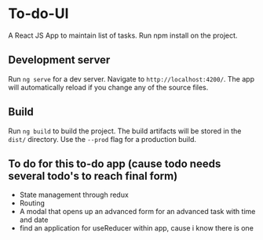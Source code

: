 # To-do-UI

A React JS App to maintain list of tasks. Run npm install on the project.

## Development server

Run `ng serve` for a dev server. Navigate to `http://localhost:4200/`. The app will automatically reload if you change any of the source files.

## Build

Run `ng build` to build the project. The build artifacts will be stored in the `dist/` directory. Use the `--prod` flag for a production build.

## To do for this to-do app (cause todo needs several todo's to reach final form)
* State management through redux
* Routing
* A modal that opens up an advanced form for an advanced task with time and date
* find an application for useReducer within app, cause i know there is one
